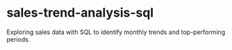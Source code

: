 # sales-trend-analysis-sql
Exploring sales data with SQL to identify monthly trends and top-performing periods.
